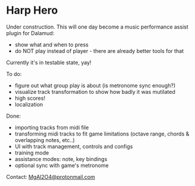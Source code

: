 # Harp Hero

Under construction. This will one day become a music performance assist plugin for Dalamud:
* show what and when to press
* do NOT play instead of player - there are already better tools for that

Currently it's in testable state, yay! 

To do:
* figure out what group play is about (is metronome sync enough?)
* visualize track transformation to show how badly it was mutilated
* high scores!
* localization

Done:
* importing tracks from midi file
* transforming midi tracks to fit game limitations (octave range, chords & overlapping notes, etc..)
* UI with track management, controls and configs
* training mode
* assistance modes: note, key bindings
* optional sync with game's metronome

Contact: MgAl2O4@protonmail.com
